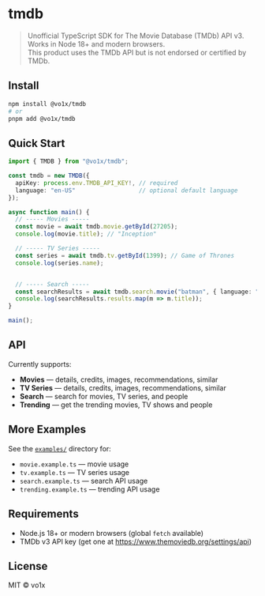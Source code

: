 # tmdb

> Unofficial TypeScript SDK for The Movie Database (TMDb) API v3.  
> Works in Node 18+ and modern browsers.  
> This product uses the TMDb API but is not endorsed or certified by TMDb.

## Install

```sh
npm install @vo1x/tmdb
# or
pnpm add @vo1x/tmdb
```

## Quick Start

```ts
import { TMDB } from "@vo1x/tmdb";

const tmdb = new TMDB({
  apiKey: process.env.TMDB_API_KEY!, // required
  language: "en-US"                  // optional default language
});

async function main() {
  // ----- Movies -----
  const movie = await tmdb.movie.getById(27205);
  console.log(movie.title); // "Inception"

  // ----- TV Series -----
  const series = await tmdb.tv.getById(1399); // Game of Thrones
  console.log(series.name);


  // ----- Search -----
  const searchResults = await tmdb.search.movie("batman", { language: "en-US" });
  console.log(searchResults.results.map(m => m.title));
}

main();
```

## API

Currently supports:
- **Movies** — details, credits, images, recommendations, similar
- **TV Series** — details, credits, images, recommendations, similar
- **Search** — search for movies, TV series, and people
- **Trending** — get the trending movies, TV shows and people

## More Examples
See the [`examples/`](./examples) directory for:
- `movie.example.ts` — movie usage
- `tv.example.ts` — TV series usage
- `search.example.ts` — search API usage
- `trending.example.ts` — trending API usage

## Requirements
- Node.js 18+ or modern browsers (global `fetch` available)
- TMDb v3 API key (get one at https://www.themoviedb.org/settings/api)

## License
MIT © vo1x
